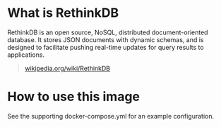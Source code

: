# What is RethinkDB

RethinkDB is an open source, NoSQL, distributed document-oriented database. It stores JSON documents with dynamic schemas, and is designed to facilitate pushing real-time updates for query results to applications.

> [wikipedia.org/wiki/RethinkDB](https://en.wikipedia.org/wiki/RethinkDB)

# How to use this image

See the supporting docker-compose.yml for an example configuration.

